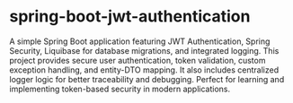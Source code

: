 # spring-boot-jwt-authentication
A simple Spring Boot application featuring JWT Authentication, Spring Security, Liquibase for database migrations, and integrated logging.
This project provides secure user authentication, token validation, custom exception handling, and entity-DTO mapping. It also includes centralized logger logic for better traceability and debugging. Perfect for learning and implementing token-based security in modern applications.
